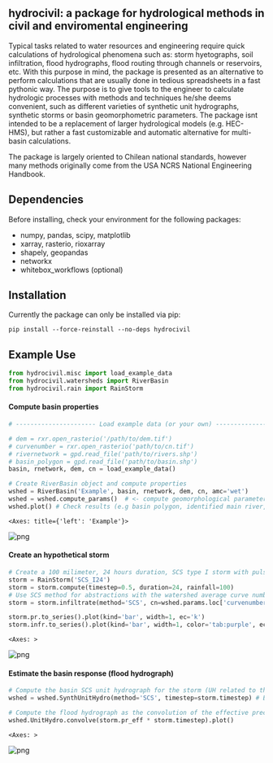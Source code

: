 ## hydrocivil: a package for hydrological methods in civil and enviromental engineering

Typical tasks related to water resources and engineering require quick calculations of hydrological phenomena such as: storm hyetographs, soil infiltration, flood hydrographs, flood routing through channels or reservoirs, etc. With this purpose in mind, the package is presented as an alternative to perform calculations that are usually done in tedious spreadsheets in a fast pythonic way. The purpose is to give tools to the engineer to calculate hydrologic processes with methods and techniques he/she deems convenient, such as different varieties of synthetic unit hydrographs, synthetic storms or basin geomorphometric parameters. The package isnt intended to be a replacement of larger hydrological models (e.g. HEC-HMS), but rather a fast customizable and automatic alternative for multi-basin calculations.

The package is largely oriented to Chilean national standards, however many methods originally come from the USA NCRS National Engineering Handbook.

## Dependencies

Before installing, check your environment for the following packages:

* numpy, pandas, scipy, matplotlib
* xarray, rasterio, rioxarray
* shapely, geopandas
* networkx
* whitebox_workflows (optional)

## Installation

Currently the package can only be installed via pip:

```shell
pip install --force-reinstall --no-deps hydrocivil
```

## Example Use

```python
from hydrocivil.misc import load_example_data
from hydrocivil.watersheds import RiverBasin
from hydrocivil.rain import RainStorm
```

#### Compute basin properties

```python
# ---------------------- Load example data (or your own) --------------------- #

# dem = rxr.open_rasterio('/path/to/dem.tif')
# curvenumber = rxr.open_rasterio('path/to/cn.tif')
# rivernetwork = gpd.read_file('path/to/rivers.shp')
# basin_polygon = gpd.read_file('path/to/basin.shp')
basin, rnetwork, dem, cn = load_example_data()

# Create RiverBasin object and compute properties
wshed = RiverBasin('Example', basin, rnetwork, dem, cn, amc='wet')
wshed = wshed.compute_params()  # <- compute geomorphological parameters (SI units)
wshed.plot() # Check results (e.g basin polygon, identified main river, etc)
```

    <Axes: title={'left': 'Example'}>

 ![png](image/wshed_plot_outputexample.png)

#### Create an hypothetical storm

```python
# Create a 100 milimeter, 24 hours duration, SCS type I storm with pulses every 30 minutes
storm = RainStorm('SCS_I24')
storm = storm.compute(timestep=0.5, duration=24, rainfall=100)
# Use SCS method for abstractions with the watershed average curve number
storm = storm.infiltrate(method='SCS', cn=wshed.params.loc['curvenumber'].item())

storm.pr.to_series().plot(kind='bar', width=1, ec='k')
storm.infr.to_series().plot(kind='bar', width=1, color='tab:purple', ec='k')
```

    <Axes: >

![png](image/example_storm.png)

#### Estimate the basin response (flood hydrograph)

```python
# Compute the basin SCS unit hydrograph for the storm (UH related to the storm timestep)
wshed = wshed.SynthUnitHydro(method='SCS', timestep=storm.timestep) # By default this uses the 484 SCS unit hydrograph. 

# Compute the flood hydrograph as the convolution of the effective precipitation depth with the unit hydrograph
wshed.UnitHydro.convolve(storm.pr_eff * storm.timestep).plot()
```

    <Axes: >

![png](image/example_hydrograph.png)
